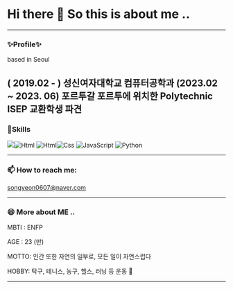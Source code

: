 # Hi there 👋 So this is about me ..
---

<!--
**SongYeonBaek/SongYeonBaek** is a ✨ _special_ ✨ repository because its `README.md` (this file) appears on your GitHub profile.

Here are some ideas to get you started: -->

### ✨Profile✨
based in Seoul

( 2019.02 - ) 성신여자대학교 컴퓨터공학과 
(2023.02 ~ 2023. 06) 포르투갈 포르투에 위치한 Polytechnic ISEP 교환학생 파견 
---

<!-- -  🔭 I’m currently working on ...
- 🌱 I’m currently learning ...
- 👯 I’m looking to collaborate on ...
- 🤔 I’m looking for help with ...
- 💬 Ask me about ... -->

### 🔭Skills
<img src="https://img.shields.io/badge/Android-3DDC84?style=flat-square&logo=Android&logoColor=white"/><img alt="Html" src ="https://img.shields.io/badge/C++-00599C.svg?&style=for-the-badge&logo=HTML5&logoColor=white"/> <img alt="Html" src ="https://img.shields.io/badge/HTML5-E34F26.svg?&style=for-the-badge&logo=HTML5&logoColor=white"/><img alt="Css" src ="https://img.shields.io/badge/CSS3-1572B6.svg?&style=for-the-badge&logo=CSS3&logoColor=white"/> <img alt="JavaScript" src ="https://img.shields.io/badge/JavaScriipt-F7DF1E.svg?&style=for-the-badge&logo=JavaScript&logoColor=black"/> <img alt="Python" src ="https://img.shields.io/badge/Python-3776AB.svg?&style=for-the-badge&logo=Python&logoColor=white"/>

---

### 📫 How to reach me: 
songyeon0607@naver.com

---

### 😄 More about ME ..

MBTI : ENFP

AGE : 23 (만)

MOTTO: 인간 또한 자연의 일부로, 모든 일이 자연스럽다

HOBBY: 탁구, 테니스, 농구, 헬스, 러닝 등 운동 💨

---

